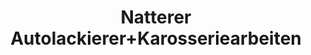 ---
title: "Natterer Autolackierer+Karosseriearbeiten"
url: /weiden-i-d-opf/natterer-autolackierer-karosseriearbeiten/
shop: Autowerkstatt
---